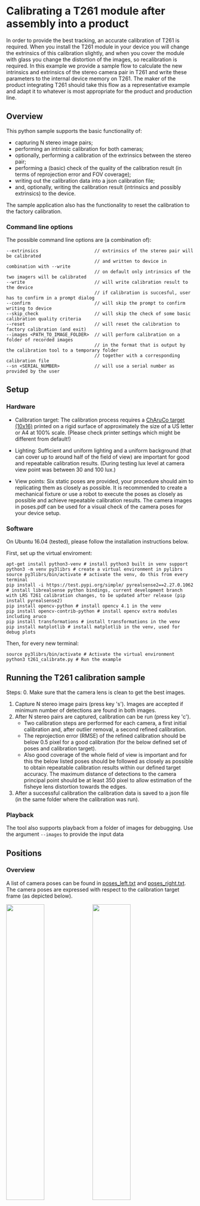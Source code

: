 # Calibrating a T261 module after assembly into a product

In order to provide the best tracking, an accurate calibration of T261 is required. When you install the T261 module in your device you will change the extrinsics of this calibration slightly, and when you cover the module with glass you change the distortion of the images, so recalibration is required. In this example we provide a sample flow to calculate the new intrinsics and extrinsics of the stereo camera pair in T261 and write these parameters to the internal device memory on T261. The maker of the product integrating T261 should take this flow as a representative example and adapt it to whatever is most appropriate for the product and production line.

## Overview

This python sample supports the basic functionality of:
- capturing N stereo image pairs;
- performing an intrinsic calibration for both cameras;
- optionally, performing a calibration of the extrinsics between the stereo pair;
- performing a (basic) check of the quality of the calibration result (in terms of reprojection error and FOV coverage);
- writing out the calibration data into a json calibration file;
- and, optionally, writing the calibration result (intrinsics and possibly extrinsics) to the device.

The sample application also has the functionality to reset the calibration to the factory calibration.

### Command line options
The possible command line options are (a combination of):
```
--extrinsics                     // extrinsics of the stereo pair will be calibrated
                                 // and written to device in combination with --write
                                 // on default only intrinsics of the two imagers will be calibrated
--write                          // will write calibration result to the device
                                 // if calibration is succesful, user has to confirm in a prompt dialog
--confirm                        // will skip the prompt to confirm writing to device
--skip_check                     // will skip the check of some basic calibration quality criteria
--reset                          // will reset the calibration to factory calibration (and exit)
--images <PATH_TO_IMAGE_FOLDER>  // will perform calibration on a folder of recorded images
                                 // in the format that is output by the calibration tool to a temporary folder
                                 // together with a corresponding calibration file
--sn <SERIAL_NUMBER>             // will use a serial number as provided by the user
```

## Setup

### Hardware
* Calibration target: The calibration process requires a [ChAruCo target (10x16)](calib.io_charuco_297x210_10x16_15_DICT_4X4.pdf) printed on a rigid surface of approximately the size of a US letter or A4 at 100% scale. (Please check printer settings which might be different from default!)

* Lighting: Sufficient and uniform lighting and a uniform background (that can cover up to around half of the field of view) are important for good and repeatable calibration results.
(During testing lux level at camera view point was between 30 and 100 lux.)

* View points: Six static poses are provided, your procedure should aim to replicating them as closely as possible. It is recommended to create a mechanical fixture or use a robot to execute the poses as closely as possible and achieve repeatable calibration results. The camera images in poses.pdf can be used for a visual check of the camera poses for your device setup.


### Software
On Ubuntu 16.04 (tested), please follow the installation instructions below.

First, set up the virtual enviroment:
```
apt-get install python3-venv # install python3 built in venv support
python3 -m venv py3librs # create a virtual environment in pylibrs
source py3librs/bin/activate # activate the venv, do this from every terminal
pip install -i https://test.pypi.org/simple/ pyrealsense2==2.27.0.1062 # install librealsense python bindings, current development branch with LRS T261 calibration changes, to be updated after release (pip install pyrealsense2)
pip install opencv-python # install opencv 4.1 in the venv
pip install opencv-contrib-python # install opencv extra modules including aruco
pip install transformations # install transformations in the venv
pip install matplotlib # install matplotlib in the venv, used for debug plots
```

Then, for every new terminal:
```
source py3librs/bin/activate # Activate the virtual environment
python3 t261_calibrate.py # Run the example
```

## Running the T261 calibration sample

Steps:
0. Make sure that the camera lens is clean to get the best images.
1. Capture N stereo image pairs (press key 's'). Images are accepted if minimum number of detections are found in both images.
2. After N stereo pairs are captured, calibration can be run (press key 'c').
    * Two calibration steps are performed for each camera, a first initial calibration and, after outlier removal, a second refined calibration.
    * The reprojection error (RMSE) of the refined calibration should be below 0.5 pixel for a good calibration (for the below defined set of poses and calibration target).
    * Also good coverage of the whole field of view is important and for this the below listed poses should be followed as closely as possible to obtain repeatable calibration results within our defined target accuracy. The maximum distance of detections to the camera principal point should be at least 350 pixel to allow estimation of the fisheye lens distortion towards the edges.
3. After a successful calibration the calibration data is saved to a json file (in the same folder where the calibration was run).

### Playback

The tool also supports playback from a folder of images for debugging. Use the argument `--images` to provide the input data

## Positions
### Overview
A list of camera poses can be found in [poses_left.txt](poses_left.txt) and [poses_right.txt](poses_right.txt).
The camera poses are expressed with respect to the calibration target frame (as depicted below).

<img class="image" src="doc/img/poses_xz_centered.png" width="45%"> <img class="image" src="doc/img/poses_yz_centered.png" width="45%">

<img class="image" src="doc/img/chaxis.png" width="50%">


### Position 1
![pose1](doc/img/pose1.png)

<img class="image" src="data/fe1_000.png" width="45%"> <img class="image" src="data/fe2_000.png" width="45%">

### Position 2
![pose2](doc/img/pose2.png)

<img class="image" src="data/fe1_001.png" width="45%"> <img class="image" src="data/fe2_001.png" width="45%">

### Position 3
![pose3](doc/img/pose3.png)

<img class="image" src="data/fe1_002.png" width="45%"> <img class="image" src="data/fe2_002.png" width="45%">

### Position 4
![pose4](doc/img/pose4.png)

<img class="image" src="data/fe1_003.png" width="45%"> <img class="image" src="data/fe2_003.png" width="45%">

### Position 5
![pose5](doc/img/pose5.png)

<img class="image" src="data/fe1_004.png" width="45%"> <img class="image" src="data/fe2_004.png" width="45%">

### Position 6
![pose6](doc/img/pose6.png)

<img class="image" src="data/fe1_005.png" width="45%"> <img class="image" src="data/fe2_005.png" width="45%">
